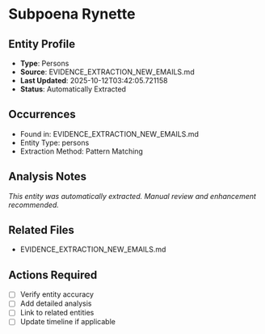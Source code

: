 # Subpoena Rynette

## Entity Profile
- **Type**: Persons
- **Source**: EVIDENCE_EXTRACTION_NEW_EMAILS.md
- **Last Updated**: 2025-10-12T03:42:05.721158
- **Status**: Automatically Extracted

## Occurrences
- Found in: EVIDENCE_EXTRACTION_NEW_EMAILS.md
- Entity Type: persons
- Extraction Method: Pattern Matching

## Analysis Notes
*This entity was automatically extracted. Manual review and enhancement recommended.*

## Related Files
- EVIDENCE_EXTRACTION_NEW_EMAILS.md

## Actions Required
- [ ] Verify entity accuracy
- [ ] Add detailed analysis
- [ ] Link to related entities
- [ ] Update timeline if applicable
